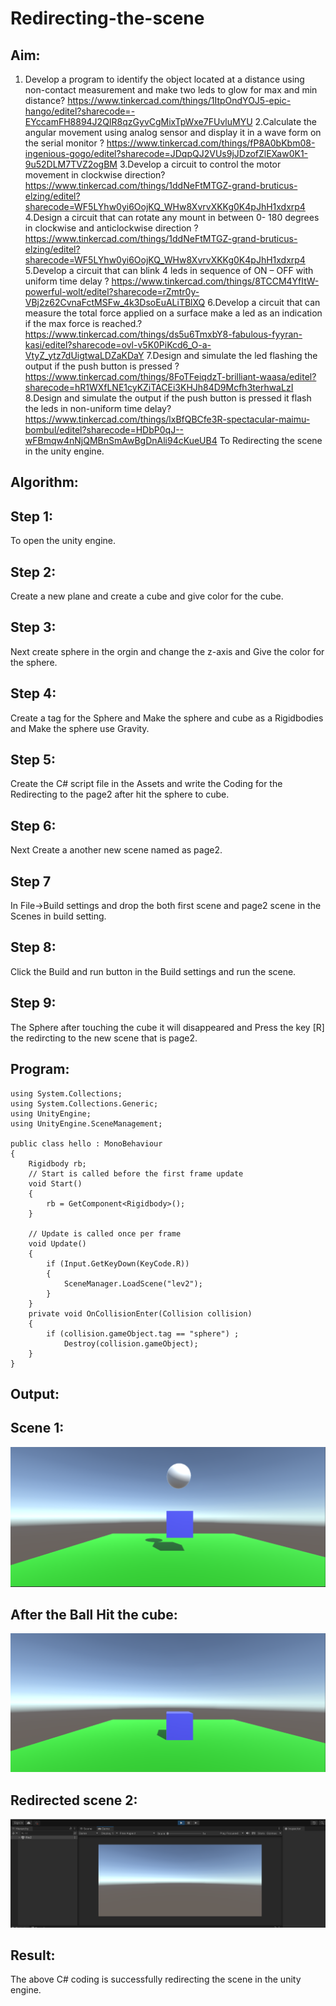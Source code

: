 # Redirecting-the-scene

## Aim:
1. Develop a program to identify the object located at a distance using non-contact measurement and make two leds to glow for max and min distance?
https://www.tinkercad.com/things/1ItpOndYOJ5-epic-hango/editel?sharecode=-EYccamFH8894J2QIR8qzGyvCgMixTpWxe7FUvluMYU
2.Calculate the angular movement using analog sensor and display it in a wave form on the serial monitor ?
https://www.tinkercad.com/things/fP8A0bKbm08-ingenious-gogo/editel?sharecode=JDqpQJ2VUs9jJDzofZlEXaw0K1-9u52DLM7TVZ2ogBM
3.Develop a circuit to control  the motor movement in clockwise direction?
 https://www.tinkercad.com/things/1ddNeFtMTGZ-grand-bruticus-elzing/editel?sharecode=WF5LYhw0yi6OojKQ_WHw8XvrvXKKg0K4pJhH1xdxrp4
4.Design a circuit that can rotate any mount in between 0- 180 degrees in clockwise and anticlockwise direction ?
https://www.tinkercad.com/things/1ddNeFtMTGZ-grand-bruticus-elzing/editel?sharecode=WF5LYhw0yi6OojKQ_WHw8XvrvXKKg0K4pJhH1xdxrp4
5.Develop a circuit that can blink 4 leds in sequence of ON – OFF with uniform time delay ?
https://www.tinkercad.com/things/8TCCM4YfItW-powerful-wolt/editel?sharecode=rZmtr0y-VBj2z62CvnaFctMSFw_4k3DsoEuALiTBlXQ
6.Develop a circuit that can measure the total force applied on a surface make a led as an indication if the max force is reached.?
https://www.tinkercad.com/things/ds5u6TmxbY8-fabulous-fyyran-kasi/editel?sharecode=ovl-v5K0PiKcd6_O-a-VtyZ_ytz7dUigtwaLDZaKDaY
7.Design and simulate the led flashing the output if the push button is pressed ?
https://www.tinkercad.com/things/8FoTFeiqdzT-brilliant-waasa/editel?sharecode=hR1WXfLNE1cyKZiTACEi3KHJh84D9Mcfh3terhwaLzI
8.Design and simulate the output if the push button is pressed it flash the leds in non-uniform time delay?
https://www.tinkercad.com/things/lxBfQBCfe3R-spectacular-maimu-bombul/editel?sharecode=HDbP0qJ--wFBmqw4nNjQMBnSmAwBgDnAli94cKueUB4
To Redirecting the scene in the unity engine.


## Algorithm:
## Step 1:
To open the unity engine.

## Step 2:
Create a new plane and create a cube and give color for the cube.

## Step 3:
Next create sphere in the orgin and change the z-axis and Give the color for the sphere.

## Step 4:
Create a tag for the Sphere and Make the sphere and cube as a Rigidbodies and Make the sphere use Gravity.

## Step 5:
Create the C# script file in the Assets and write the Coding for the Redirecting to the page2 after hit the sphere to cube.

## Step 6:
Next Create a another new scene named as page2.

## Step 7
In File->Build settings and drop the both first scene and page2 scene in the Scenes in build setting.

## Step 8:
Click the Build and run button in the Build settings and run the scene.

## Step 9:
The Sphere after touching the cube it will disappeared and Press the key [R] the redircting to the new scene that is page2.

## Program:
```
using System.Collections;
using System.Collections.Generic;
using UnityEngine;
using UnityEngine.SceneManagement;

public class hello : MonoBehaviour
{
    Rigidbody rb;
    // Start is called before the first frame update
    void Start()
    {
        rb = GetComponent<Rigidbody>();
    }

    // Update is called once per frame
    void Update()
    {
        if (Input.GetKeyDown(KeyCode.R))
        {
            SceneManager.LoadScene("lev2");
        }
    }
    private void OnCollisionEnter(Collision collision)
    {
        if (collision.gameObject.tag == "sphere") ;
            Destroy(collision.gameObject);
    }
}

```

## Output:
## Scene 1:
![output](o1.png)
## After the Ball Hit the cube:
![output](o2.png)
## Redirected scene 2:
![output](o3.png)
## Result:
The above C# coding is successfully redirecting the scene in the unity engine.